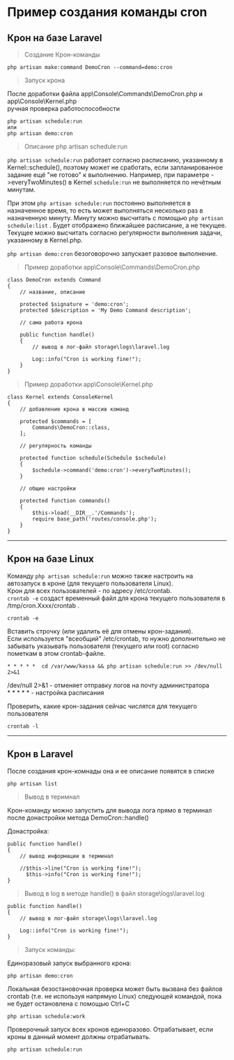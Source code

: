 # Пример создания команды cron

## Крон на базе Laravel

> Создание Крон-команды

    php artisan make:command DemoCron --command=demo:cron

> Запуск крона

После доработки файла app\Console\Commands\DemoCron.php и app\Console\Kernel.php  
ручная проверка работоспособности

    php artisan schedule:run
    или
    php artisan demo:cron

> Описание php artisan schedule:run

`php artisan schedule:run` работает согласно расписанию, указанному в Kernel::schedule(), поэтому может не сработать, если запланированное задание ещё "не готово" к выполнению. Например, при параметре ->everyTwoMinutes() в Kernel `schedule:run` не выполняется по нечётным минутам.

При этом `php artisan schedule:run` постоянно выполняется в назначенное время, то есть может выполняться несколько раз в назначенную минуту. Минуту можно высчитать с помощью `php artisan schedule:list` . Будет отображено ближайшее расписание, а не текущее. Текущее можно высчитать согласно регулярности выполнения задачи, указанному в Kernel.php.  

`php artisan demo:cron` безоговорочно запускает разовое выполнение.

> Пример доработки app\Console\Commands\DemoCron.php


```
class DemoCron extends Command
{
    // название, описание

    protected $signature = 'demo:cron';
    protected $description = 'My Demo Command description';

    // сама работа крона

    public function handle()
    {
        // вывод в лог-файл storage\logs\laravel.log
        
        Log::info("Cron is working fine!");
    }
}
```

> Пример доработки app\Console\Kernel.php
```
class Kernel extends ConsoleKernel
{    
    // добавление крона в массив команд

    protected $commands = [
        Commands\DemoCron::class,
    ];
    
    // регулярность команды

    protected function schedule(Schedule $schedule)
    {
        $schedule->command('demo:cron')->everyTwoMinutes();
    }

    // общие настройки

    protected function commands()
    {
        $this->load(__DIR__.'/Commands');
        require base_path('routes/console.php');
    }
}
```
----
## Крон на базе Linux

Команду `php artisan schedule:run` можно также настроить на автозапуск в кроне (для текущего пользователя Linux).  
Крон для всех пользователей - по адресу /etc/crontab.  
`crontab -e` создаст временный файл для крона текущего пользователя в /tmp/cron.Xxxx/crontab .  


    crontab -e

Вставить строчку (или удалить её для отмены крон-задания).  
Если используется "всеобщий" /etc/crontab, то нужно дополнительно не забывать указывать пользователя (текущего или root) согласно пометкам в этом crontab-файле.

    * * * * *  cd /var/www/kassa && php artisan schedule:run >> /dev/null 2>&1
/dev/null 2>&1 - отменяет отправку логов на почту администратора  
    * * * * * - настройка расписания

Проверить, какие крон-задания сейчас числятся для текущего пользователя

    crontab -l
----
##  Крон в Laravel

После создания крон-комнады она и ее описание появятся в списке

    php artisan list

> Вывод в теримнал

Крон-команду можно запустить для вывода лога прямо в терминал после донастройки метода DemoCron::handle()

Донастройка:

    public function handle()
    {      
        // вывод информации в терминал
        
        //$this->line("Cron is working fine!");
          $this->info("Cron is working fine!");
    }

> Вывод в log в методе handle() в файл storage\logs\laravel.log

    public function handle()
    {      
        // вывод в лог-файл storage\logs\laravel.log
        
        Log::info("Cron is working fine!");
    }

> Запуск команды:

Единоразовый запуск выбранного крона:

    php artisan demo:cron

Локальная безостановочная проверка может быть вызвана без файлов crontab (т.е. не используя напрямую Linux) следующей командой, пока не будет остановлена с помощью Ctrl+C

    php artisan schedule:work

Проверочный запуск всех кронов единоразово. Отрабатывает, если кроны в данный момент должны отрабатывать.

    php artisan schedule:run